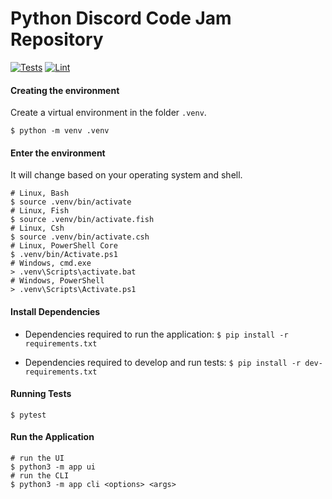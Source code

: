 # Python Discord Code Jam Repository

[![Tests](https://github.com/smileyface12349/itinerant-iterators/actions/workflows/tests.yaml/badge.svg)](https://github.com/smileyface12349/itinerant-iterators/actions/workflows/tests.yaml)
[![Lint](https://github.com/smileyface12349/itinerant-iterators/actions/workflows/lint.yaml/badge.svg)](https://github.com/smileyface12349/itinerant-iterators/actions/workflows/lint.yaml)

#### Creating the environment
Create a virtual environment in the folder `.venv`.
```shell
$ python -m venv .venv
```

#### Enter the environment
It will change based on your operating system and shell.
```shell
# Linux, Bash
$ source .venv/bin/activate
# Linux, Fish
$ source .venv/bin/activate.fish
# Linux, Csh
$ source .venv/bin/activate.csh
# Linux, PowerShell Core
$ .venv/bin/Activate.ps1
# Windows, cmd.exe
> .venv\Scripts\activate.bat
# Windows, PowerShell
> .venv\Scripts\Activate.ps1
```

#### Install Dependencies
- Dependencies required to run the application: `$ pip install -r requirements.txt`

- Dependencies required to develop and run tests: `$ pip install -r dev-requirements.txt`

#### Running Tests
`$ pytest`

#### Run the Application
```shell
# run the UI
$ python3 -m app ui
# run the CLI
$ python3 -m app cli <options> <args>
```
